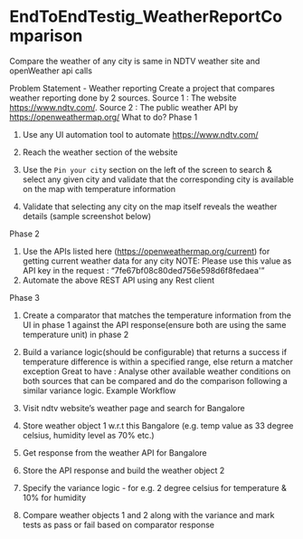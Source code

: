 # EndToEndTestig_WeatherReportComparison
Compare the weather of any city is same in NDTV weather site and openWeather api calls

Problem Statement - Weather reporting
Create a project that compares weather reporting done by 2 sources.
Source 1 : The website https://www.ndtv.com/.
Source 2 : The public weather API by https://openweathermap.org/
What to do?
Phase 1
1. Use any UI automation tool to automate https://www.ndtv.com/
2. Reach the weather section of the website

3. Use the `Pin your city` section on the left of the screen to search & select any given city
and validate that the corresponding city is available on the map with temperature
information
4. Validate that selecting any city on the map itself reveals the weather details (sample
screenshot below)

Phase 2
1. Use the APIs listed here (https://openweathermap.org/current) for getting current
weather data for any city
NOTE: Please use this value as API key in the request :
“7fe67bf08c80ded756e598d6f8fedaea'”
2. Automate the above REST API using any Rest client

Phase 3
1. Create a comparator that matches the temperature information from the UI in phase 1
against the API response(ensure both are using the same temperature unit) in phase 2
2. Build a variance logic(should be configurable) that returns a success if temperature
difference is within a specified range, else return a matcher exception
Great to have : Analyse other available weather conditions on both sources that can be
compared and do the comparison following a similar variance logic.
Example Workflow

1. Visit ndtv website’s weather page and search for Bangalore
2. Store weather object 1 w.r.t this Bangalore (e.g. temp value as 33 degree celsius,
humidity level as 70% etc.)
3. Get response from the weather API for Bangalore
4. Store the API response and build the weather object 2
5. Specify the variance logic - for e.g. 2 degree celsius for temperature & 10% for humidity
6. Compare weather objects 1 and 2 along with the variance and mark tests as pass or fail
based on comparator response

